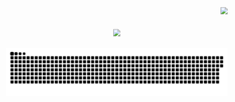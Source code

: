 <img align="right" src="https://visitor-badge.laobi.icu/badge?page_id=salesp07.salesp07" />

<h1 align="center">
    <img src="https://readme-typing-svg.herokuapp.com/?font=Righteous&size=35&center=true&vCenter=true&width=500&height=70&duration=4000&lines=Hi+There!+👋;+I'm+Cheilou+Marie+Puro!;" />
</h1>



<div align="center">
  
  ![snake gif](https://github.com/prchlmrie/prchlmrie/blob/output/github-snake.svg)
</div>
